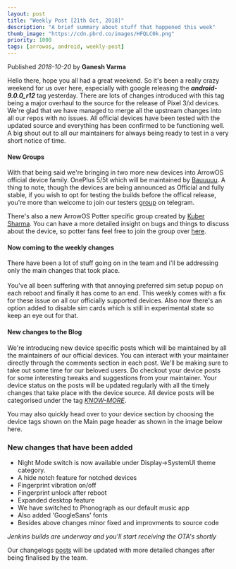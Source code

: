 ```yaml
---
layout: post
title: "Weekly Post [21th Oct, 2018]"
description: "A brief summary about stuff that happened this week"
thumb_image: "https://cdn.pbrd.co/images/HFQLC0k.png"
priority: 1000
tags: [arrowos, android, weekly-post]
---
```

Published _2018-10-20_ by **Ganesh Varma**<br>

Hello there, hope you all had a great weekend. So it's been a really crazy weekend for us over here, especially with google releasing the ___android-9.0.0_r12___ tag yesterday. There are lots of changes introduced with this tag being a major overhaul to the source for the release of Pixel 3/xl devices. We're glad that we have managed to merge all the upstream changes into all our repos with no issues. All official devices have been tested with the updated source and everything has been confirmed to be functioning well. A big shout out to all our maintainers for always being ready to test in a very short notice of time.<br>


#### New Groups
With that being said we're bringing in two more new devices into ArrowOS official device family. OnePlus 5/5t which will be maintained by [Bauuuuu](https://github.com/Bauuuuu). A thing to note, though the devices are being announced as Official and fully stable, if you wish to opt for testing the builds before the offical release, you're more than welcome to join our testers [group](https://t.me/joinchat/I_75b0u7tsyTK5diuW-3xw) on telegram.<br>

There's also a new ArrowOS Potter specific group created by [Kuber Sharma](https://github.com/kubersharma001). You can have a more detailed insight on bugs and things to discuss about the device, so potter fans feel free to join the group over [here](https://t.me/joinchat/Iuhd60Wx1neAol8P-2Omhw).<br>

#### Now coming to the weekly changes 
There have been a lot of stuff going on in the team and i'll be addressing only the main changes that took place.<br>
<br> 
You've all been suffering with that annoying preferred sim setup popup on each reboot and finally it has come to an end. This weekly comes with a fix for these issue on all our officially supported devices. Also now there's an option added to disable sim cards which is still in experimental state so keep an eye out for that.

#### New changes to the Blog
We're introducing new device specific posts which will be maintained by all the maintainers of our official devices. You can interact with your maintainer directly through the comments section in each post. We'll be making sure to take out some time for our beloved users. Do checkout your device posts for some interesting tweaks and suggestions from your maintainer. Your device status on the posts will be updated regularly with all the timely changes that take place with the device source. All device posts will be categorised under the tag [_KNOW-MORE_](https://blog.arrowos.net/tag/know-more/).
<br>

You may also quickly head over to your device section by choosing the device tags shown on the Main page header as shown in the image below here.
<blockquote class="imgur-embed-pub" lang="en" data-id="a/Z6MfWtU"><a href="//imgur.com/Z6MfWtU"></a></blockquote><script async src="//s.imgur.com/min/embed.js" charset="utf-8"></script>

### New changes that have been added
  - Night Mode switch is now available under Display->SystemUI theme category.
  - A hide notch feature for notched devices
  - Fingerprint vibration on/off
  - Fingerprint unlock after reboot
  - Expanded desktop feature
  - We have switched to Phonograph as our default music app
  - Also added 'GoogleSans' fonts 
  - Besides above changes minor fixed and improvments to source code

_Jenkins builds are underway and you'll start receiving the OTA's shortly_

Our changelogs [posts](https://blog.arrowos.net/tag/changelog/) will be updated with more detailed changes after being finalised by the team. 
